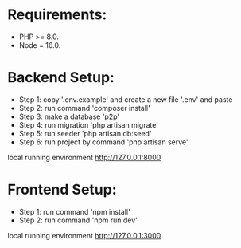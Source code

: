 # Requirements:
* PHP >= 8.0.
* Node = 16.0.

# Backend Setup:
<ul>
     <li>Step 1: copy '.env.example' and create a new file '.env' and paste</li>
     <li>Step 2: run command 'composer install'</li>
     <li>Step 3: make a database 'p2p'</li>
     <li>Step 4: run migration 'php artisan migrate'</li>
     <li>Step 5: run seeder 'php artisan db:seed'</li>
     <li>Step 6: run project by command 'php artisan serve'</li>
</ul>

local running environment http://127.0.0.1:8000

# Frontend Setup:
<ul>
     <li>Step 1: run command 'npm install'</li>
     <li>Step 2: run command 'npm run dev'</li>
</ul>

local running environment http://127.0.0.1:3000

